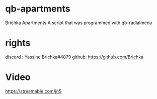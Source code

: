 # qb-apartments 


Brichka Apartments A script that was programmed with qb-radialmenu 

# rights
discord : Yassine Brichka#4079 github: https://github.com/Brichka

# Video
https://streamable.com/jn5
